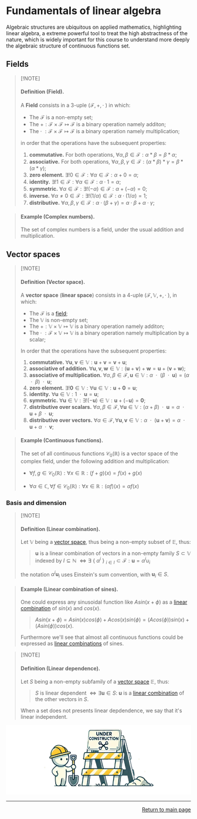 #   Fundamentals of linear algebra

Algebraic structures are ubiquitous on applied mathematics, highlighting linear algebra, a extreme powerful tool to treat the high abstractness of the nature, which is widely important for this course to understand more deeply the algebraic structure of continuous functions set.

## Fields

>   [!NOTE]
>   #### **Definition (Field).**
>
>   A **Field** consists in a 3-uple $(\mathcal{F}, +, \cdot\text{ })$ in which:
>
>   - The $\mathcal{F}$ is a non-empty set;
>   - The $+: \mathcal{F} \times \mathcal{F} \mapsto \mathcal{F}$ is a binary operation namely additon;
>   - The $\cdot\text{ }: \mathcal{F} \times \mathcal{F} \mapsto \mathcal{F}$ is a binary operation namely multiplication;
>
>   in order that the operations have the subsequent properties:
>
>   1. **commutative.**
>       For both operations, $\forall \alpha,\beta\in\mathcal{F}: \alpha \ast \beta = \beta \ast \alpha$;
>   2. **associative.**
>       For both operations, $\forall \alpha,\beta,\gamma\in\mathcal{F}: (\alpha \ast \beta) \ast \gamma = \beta \ast (\alpha \ast \gamma)$;
>   3. **zero element.**
>       $\exists! 0 \in \mathcal{F} : \forall \alpha \in \mathcal{F}: \alpha + 0 = \alpha$;
>   4. **identity.**
>       $\exists! 1 \in \mathcal{F} : \forall \alpha \in \mathcal{F}: \alpha \cdot 1 = \alpha$;
>   5. **symmetric.**
>       $\forall \alpha\in\mathcal{F}: \exists! (-\alpha)\in\mathcal{F}: \alpha + (-\alpha) = 0$;
>   5. **inverse.**
>       $\forall \alpha \ne 0\in\mathcal{F}: \exists! (1 / \alpha)\in\mathcal{F}: \alpha \cdot (1 / \alpha) = 1$;
>   6. **distributive.**
>       $\forall \alpha,\beta,\gamma\in\mathcal{F}: \alpha \cdot (\beta + \gamma) = \alpha\cdot\beta + \alpha\cdot\gamma$;

>   ####    **Example (Complex numbers).**
>   The set of complex numbers is a field, under the usual addition and multiplication.

## Vector spaces

>   [!NOTE]
>   ####    **Definition (Vector space).**
>   A **vector space** (**linear space**) consists in a 4-uple $(\mathcal{F}, \mathbb{V}, +, \cdot\text{ })$, in which:
>
>   - The $\mathcal{F}$ is a [field](#definition-field);
>   - The $\mathbb{V}$ is non-empty set;
>   - The $+: \mathbb{V} \times \mathbb{V} \mapsto \mathbb{V}$ is a binary operation namely additon;
>   - The $\cdot\text{ }: \mathcal{F} \times \mathbb{V} \mapsto \mathbb{V}$ is a binary operation namely multiplication by a scalar;
>
>   In order that the operations have the subsequent properties:
>
>   1. **commutative.**
>       $\forall \mathbf{u},\mathbf{v}\in\mathbb{V}: \mathbf{u} + \mathbf{v} = \mathbf{v} + \mathbf{u}$;
>   2. **associative of addition.**
>       $\forall\mathbf{u},\mathbf{v},\mathbf{w}\in\mathbb{V}: (\mathbf{u} + \mathbf{v}) + \mathbf{w} = \mathbf{u} + (\mathbf{v} + \mathbf{w})$;
>   3. **associative of multiplication.**
>       $\forall \alpha,\beta\in\mathcal{F}, \mathbf{u}\in\mathbb{V}: \alpha\text{ }\cdot\text{ }(\beta\text{ }\cdot\text{ }\mathbf{u}) = (\alpha\text{ }\cdot\text{ }\beta)\text{ }\cdot\text{ }\mathbf{u}$;
>   4. **zero element.**
>       $\exists! \mathbf{0} \in \mathbb{V} : \forall \mathbf{u} \in \mathbb{V}: \mathbf{u} + \mathbf{0} = \mathbf{u}$;
>   5. **identity.**
>       $\forall \mathbf{u} \in \mathbb{V}: 1\text{ }\cdot\text{ }\mathbf{u} = \mathbf{u}$;
>   6. **symmetric.**
>       $\forall \mathbf{u} \in \mathbb{V}: \exists! (-\mathbf{u}) \in \mathbb{V}: \mathbf{u} + (-\mathbf{u}) = \mathbf{0}$;
>   7. **distributive over scalars.**
>       $\forall \alpha, \beta\in\mathcal{F}, \forall\mathbf{u}\in\mathbb{V}: (\alpha + \beta)\text{ }\cdot\text{ }\mathbf{u} = \alpha\text{ }\cdot\text{ }\mathbf{u} + \beta\text{ }\cdot\text{ }\mathbf{u}$;
>   8. **distributive over vectors.**
>       $\forall \alpha\in\mathcal{F}, \forall\mathbf{u}, \mathbf{v}\in\mathbb{V}: \alpha\text{ }\cdot\text{ }(\mathbf{u} + \mathbf{v}) = \alpha\text{ }\cdot\text{ }\mathbf{u} + \alpha\text{ }\cdot\text{ }\mathbf{v}$;

>   ####    **Example (Continuous functions).**
>   The set of all continuous functions $\mathcal{C}_0(\mathbb{R})$ is a vector space of the complex field, under the following addition and multiplication:
>
>   - $\forall f, g\in\mathcal{C}_0({\mathbb{R}}): \forall x\in\mathbb{R}:(f + g)(x) = f(x) + g(x)$
>
>   - $\forall \alpha\in\mathbb{C}, \forall f\in\mathcal{C}_0({\mathbb{R}}): \forall x\in\mathbb{R}:(\alpha f)(x) = \alpha f(x)$

### Basis and dimension

>   [!NOTE]
>   ####    **Definition (Linear combination).**
>   Let $\mathbb{V}$ being a [vector space](#definition-vector-space), thus
 being a non-empty subset of $\mathbb{E}$, thus:
>
>   >   $\mathbf{u}$ is a linear combination of vectors in a non-empty family $S \subset \mathbb{V}$ indexed by $I \subseteq \mathbb{N}$ $\Leftrightarrow \exists$ \{ $\alpha^i$ \} $_{i\in I} \subset \mathcal{F}: \mathbf{u} = \alpha^iu_i$
>
>   the notation $\alpha^i\mathbf{u}_i$ uses Einstein's sum convention, with $\mathbf{u}_i \in S$.


>   ####    **Example (Linear combination of sines).**
>   One could express any sinusoidal function like $Asin(x + \phi)$ as a [linear combination](#definition-linear-combination) of $sin(x)$ and $cos(x)$.
>
>   >   $Asin(x + \phi) = Asin(x)cos(\phi) + Acos(x)sin(\phi) = (Acos(\phi)) sin(x) + (Asin(\phi)) cos(x)$.
>
>   Furthermore we'll see that almost all continuous functions could be expressed as [linear combinations](#definition-linear-combination) of sines.


>   [!NOTE]
>   ####    **Definition (Linear dependence).**
>   Let $S$ being a non-empty subfamily of a [vector space](#definition-vector-space) $\mathbb{E}$, thus:
>
>   >   $S$ is linear dependent $\Leftrightarrow \exists \mathbf{u} \in S:$ $\mathbf{u}$ is a [linear combination](#definition-linear-combination) of the other vectors in $S$.
>
>   When a set does not presents linear depdendence, we say that it's linear independent.

<!-- 

>   [!NOTE]
>   ####    **Definition (Basis).**

##  Dual spaces



##  Tensorial algebras -->


<div align="center">

![under construction](../under-construction.png)

</div>

---
<div align="Right">

[Return to main page](../README.md)

</div>